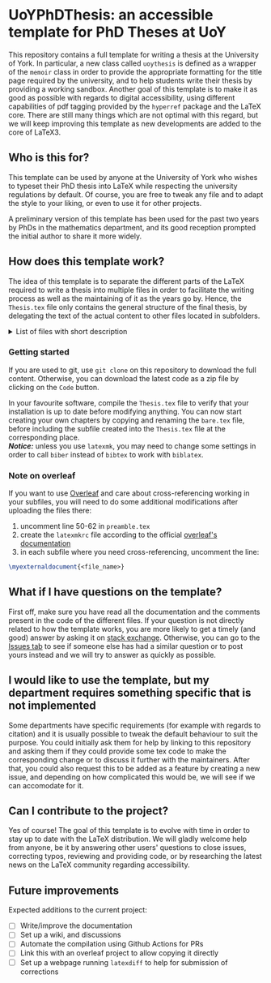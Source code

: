 # UoYPhDThesis: an accessible template for PhD Theses at UoY

This repository contains a full template for writing a thesis at the University of York.
In particular, a new class called `uoythesis` is defined as a wrapper of the `memoir` class in order to provide the appropriate formatting for the title page required by the university, and to help students write their thesis by providing a working sandbox.
Another goal of this template is to make it as good as possible with regards to digital accessibility, using different capabilities of pdf tagging provided by the `hyperref` package and the LaTeX core.
There are still many things which are not optimal with this regard, but we will keep improving this template as new developments are added to the core of LaTeX3.


## Who is this for?
This template can be used by anyone at the University of York who wishes to typeset their PhD thesis into LaTeX while respecting the university regulations by default.
Of course, you are free to tweak any file and to adapt the style to your liking, or even to use it for other projects.

A preliminary version of this template has been used for the past two years by PhDs in the mathematics department, and its good reception prompted the initial author to share it more widely.

## How does this template work?

The idea of this template is to separate the different parts of the LaTeX required to write a thesis into multiple files in order to facilitate the writing process as well as the maintaining of it as the years go by.
Hence, the `Thesis.tex` file only contains the general structure of the final thesis, by delegating the text of the actual content to other files located in subfolders.
<details>
<summary>List of files with short description</summary>

- `uoythesis.cls`: the class file acting as a wrapper for `memoir`
- `uoythesisoptions.sty`: a package-style file to help setting options for the class and where you can customize the look of the thesis
- `preamble.tex`: a tex file to put all the packages you need to use and your personal macros
- `Thesis.tex`: the tex file of the thesis itself
- `abstract.tex`, `acknowledgements.tex`, `declaration.tex` in the `Frontmatter` folder: tex files for the front matter part of the thesis
- `C-Intro/intro.tex` and `C-Begin/beg.tex`: examples of subfiles containing main content
- `Appendices/appendix.tex`: example of a subfile containing an appendix
- `C-Bare/bare.tex`: a tex file that you should copy and rename every time you want to create a new subfile
- `Bibfiles/firstbib.bib`: a basic bib file to show integration with the `biblatex` package; we recommend against modifying this file manually, but by using an adapted software like Jabref instead
- `Figures/xkcd1991.png`: figure for use as an example with `\includegraphics`
</details>

### Getting started

If you are used to git, use `git clone` on this repository to download the full content.
Otherwise, you can download the latest code as a zip file by clicking on the `Code` button.

In your favourite software, compile the `Thesis.tex` file to verify that your installation is up to date before modifying anything. 
You can now start creating your own chapters by copying and renaming the `bare.tex` file, before including the subfile created into the `Thesis.tex` file at the corresponding place.  
_**Notice:**_ unless you use `latexmk`, you may need to change some settings in order to call `biber` instead of `bibtex` to work with `biblatex`.

### Note on overleaf
If you want to use [Overleaf](overleaf.com) and care about cross-referencing working in your subfiles, you will need to do some additional modifications after uploading the files there:
1. uncomment line 50-62 in `preamble.tex`
1. create the `latexmkrc` file according to the official [overleaf's documentation](https://www.overleaf.com/learn/how-to/Cross_referencing_with_the_xr_package_in_Overleaf#Creating_the_latexmkrc_file)
1. in each subfile where you need cross-referencing, uncomment the line:
```latex
\myexternaldocument{<file_name>}
```

## What if I have questions on the template?

First off, make sure you have read all the documentation and the comments present in the code of the different files.
If your question is not directly related to how the template works, you are more likely to get a timely (and good) answer by asking it on [stack exchange](tex.stackexchange.com).
Otherwise, you can go to the [Issues tab](https://github.com/PDLT-University-of-York/UoYPhDThesis/issues) to see if someone else has had a similar question or to post yours instead and we will try to answer as quickly as possible.

## I would like to use the template, but my department requires something specific that is not implemented
Some departments have specific requirements (for example with regards to citation) and it is usually possible to tweak the default behaviour to suit the purpose.
You could initially ask them for help by linking to this repository and asking them if they could provide some tex code to make the corresponding change or to discuss it further with the maintainers.
After that, you could also request this to be added as a feature by creating a new issue, and depending on how complicated this would be, we will see if we can accomodate for it.

## Can I contribute to the project?
Yes of course! The goal of this template is to evolve with time in order to stay up to date with the LaTeX distribution.
We will gladly welcome help from anyone, be it by answering other users' questions to close issues, correcting typos, reviewing and providing code, or by researching the latest news on the LaTeX community regarding accessibility.

## Future improvements
Expected additions to the current project:
- [ ] Write/improve the documentation
- [ ] Set up a wiki, and discussions
- [ ] Automate the compilation using Github Actions for PRs
- [ ] Link this with an overleaf project to allow copying it directly
- [ ] Set up a webpage running `latexdiff` to help for submission of corrections
